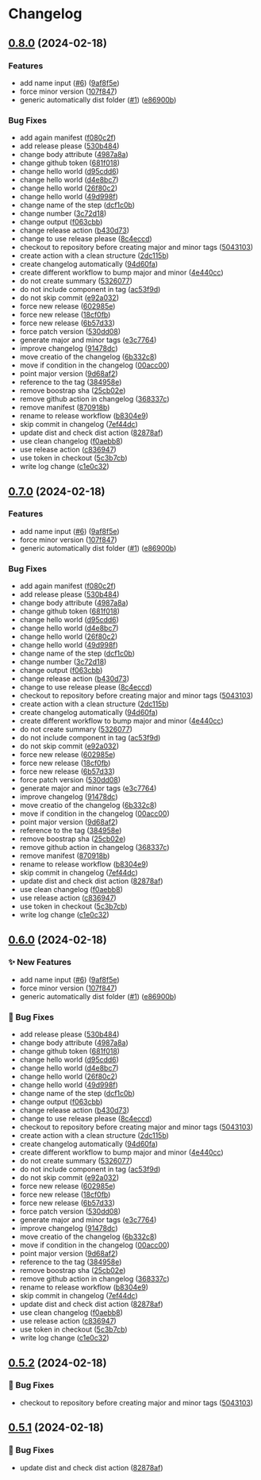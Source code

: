 # Changelog

## [0.8.0](https://github.com/AlbertHernandez/github-action-nodejs-template/compare/v0.7.0...v0.8.0) (2024-02-18)


### Features

* add name input ([#6](https://github.com/AlbertHernandez/github-action-nodejs-template/issues/6)) ([9af8f5e](https://github.com/AlbertHernandez/github-action-nodejs-template/commit/9af8f5ec5a04bbe0482f9d175c98fd053ac8dca1))
* force minor version ([107f847](https://github.com/AlbertHernandez/github-action-nodejs-template/commit/107f8472e28026519bb663c27a596138ecd37e94))
* generic automatically dist folder ([#1](https://github.com/AlbertHernandez/github-action-nodejs-template/issues/1)) ([e86900b](https://github.com/AlbertHernandez/github-action-nodejs-template/commit/e86900b5301e7ec6af8ce62739f13532c54ca203))


### Bug Fixes

* add again manifest ([f080c2f](https://github.com/AlbertHernandez/github-action-nodejs-template/commit/f080c2fad9849b82338ff6ff1abb971fb1f89a40))
* add release please ([530b484](https://github.com/AlbertHernandez/github-action-nodejs-template/commit/530b48460447292d1827588ba140fc2bd9196b00))
* change body attribute ([4987a8a](https://github.com/AlbertHernandez/github-action-nodejs-template/commit/4987a8af070dab96b40a9ff0efb8bef0c7037237))
* change github token ([681f018](https://github.com/AlbertHernandez/github-action-nodejs-template/commit/681f01850efbede9d0ac54c0359fe04d073b8d6c))
* change hello world ([d95cdd6](https://github.com/AlbertHernandez/github-action-nodejs-template/commit/d95cdd6a016ac0ba937b788450b204c01406a5b9))
* change hello world ([d4e8bc7](https://github.com/AlbertHernandez/github-action-nodejs-template/commit/d4e8bc7ae3d1df9592ecfafac6de5e9ad01288f6))
* change hello world ([26f80c2](https://github.com/AlbertHernandez/github-action-nodejs-template/commit/26f80c22dffc513fe4ef1b3560cb791f49789766))
* change hello world ([49d998f](https://github.com/AlbertHernandez/github-action-nodejs-template/commit/49d998f7373f6cc7b1c26108dd0186b353695725))
* change name of the step ([dcf1c0b](https://github.com/AlbertHernandez/github-action-nodejs-template/commit/dcf1c0b92bcb63a60b0aba62135acbdaa86e7901))
* change number ([3c72d18](https://github.com/AlbertHernandez/github-action-nodejs-template/commit/3c72d188252685d35a0881b5601aede74b53d9b2))
* change output ([f063cbb](https://github.com/AlbertHernandez/github-action-nodejs-template/commit/f063cbb3df5178c2e42484f71a12d7d9247a2230))
* change release action ([b430d73](https://github.com/AlbertHernandez/github-action-nodejs-template/commit/b430d73171d7f92d4647d0565188aa00db244b9d))
* change to use release please ([8c4eccd](https://github.com/AlbertHernandez/github-action-nodejs-template/commit/8c4eccd2f5b75c4fe04d190cf9264e09ad2ab4f7))
* checkout to repository before creating major and minor tags ([5043103](https://github.com/AlbertHernandez/github-action-nodejs-template/commit/5043103a4bb50abf009f46a7f26ed485d161211a))
* create action with a clean structure ([2dc115b](https://github.com/AlbertHernandez/github-action-nodejs-template/commit/2dc115b80c4408aa937520c51583f33317668f9b))
* create changelog automatically ([94d60fa](https://github.com/AlbertHernandez/github-action-nodejs-template/commit/94d60fa473589f904122ade01193ac851960604d))
* create different workflow to bump major and minor ([4e440cc](https://github.com/AlbertHernandez/github-action-nodejs-template/commit/4e440cc99ad28ae8637a0b002fc122b494b80d45))
* do not create summary ([5326077](https://github.com/AlbertHernandez/github-action-nodejs-template/commit/53260779fcf8522843afefb7dbdfd2bafae93a6a))
* do not include component in tag ([ac53f9d](https://github.com/AlbertHernandez/github-action-nodejs-template/commit/ac53f9d6a2a6b82a835dc09947993c1794bf1303))
* do not skip commit ([e92a032](https://github.com/AlbertHernandez/github-action-nodejs-template/commit/e92a032a3b5b2551af4688d0d5b14cb4bcd1938a))
* force new release ([602985e](https://github.com/AlbertHernandez/github-action-nodejs-template/commit/602985e0c63e35ea8387f6d2a5bdf6605e6d0a9c))
* force new release ([18cf0fb](https://github.com/AlbertHernandez/github-action-nodejs-template/commit/18cf0fbe4233bc9e4d200376a0483ad43fa0014f))
* force new release ([6b57d33](https://github.com/AlbertHernandez/github-action-nodejs-template/commit/6b57d331e6d10e3cf5e4141c7f1c01eae0f1f339))
* force patch version ([530dd08](https://github.com/AlbertHernandez/github-action-nodejs-template/commit/530dd08a0b2760ec376f0cd7c91725d3234df8e8))
* generate major and minor tags ([e3c7764](https://github.com/AlbertHernandez/github-action-nodejs-template/commit/e3c77642499f7d61048cb2f7a901f9dfd9a17f6f))
* improve changelog ([91478dc](https://github.com/AlbertHernandez/github-action-nodejs-template/commit/91478dc416a5e9e4b06d703a55bd94c5b506324c))
* move creatio of the changelog ([6b332c8](https://github.com/AlbertHernandez/github-action-nodejs-template/commit/6b332c8995858d67d3188ee5d05bb123631ffb68))
* move if condition in the changelog ([00acc00](https://github.com/AlbertHernandez/github-action-nodejs-template/commit/00acc00b6e28a705e3d23457734bf9a155faed19))
* point major version ([9d68af2](https://github.com/AlbertHernandez/github-action-nodejs-template/commit/9d68af263a42a4a4991d6199f931aa9a79f85932))
* reference to the tag ([384958e](https://github.com/AlbertHernandez/github-action-nodejs-template/commit/384958e5d98b63008c7a6cce51610b0dbaa9ccab))
* remove boostrap sha ([25cb02e](https://github.com/AlbertHernandez/github-action-nodejs-template/commit/25cb02eb357f102d6f17e75c55c5a55db17c31e1))
* remove github action in changelog ([368337c](https://github.com/AlbertHernandez/github-action-nodejs-template/commit/368337c93ebab6cef075b79b89d8bbdfc0f8fa47))
* remove manifest ([870918b](https://github.com/AlbertHernandez/github-action-nodejs-template/commit/870918b0c27b30a0c4ef6c8b28616ea8d7f80d79))
* rename to release workflow ([b8304e9](https://github.com/AlbertHernandez/github-action-nodejs-template/commit/b8304e9b24adb9fc4014485d9bbf33c50ab3926f))
* skip commit in changelog ([7ef44dc](https://github.com/AlbertHernandez/github-action-nodejs-template/commit/7ef44dc91fedf0b284bf84643aeaaa626c3f3d56))
* update dist and check dist action ([82878af](https://github.com/AlbertHernandez/github-action-nodejs-template/commit/82878af1be11846cb559ff00b4ff316ea3ebd7c5))
* use clean changelog ([f0aebb8](https://github.com/AlbertHernandez/github-action-nodejs-template/commit/f0aebb84c6e8b67d5ed04ea0645e2f499db69640))
* use release action ([c836947](https://github.com/AlbertHernandez/github-action-nodejs-template/commit/c836947d95a0dcf289c5064f90c0d7641688027d))
* use token in checkout ([5c3b7cb](https://github.com/AlbertHernandez/github-action-nodejs-template/commit/5c3b7cbac1b8e2e430c44b9b5ad2c145045aee00))
* write log change ([c1e0c32](https://github.com/AlbertHernandez/github-action-nodejs-template/commit/c1e0c322e5e06931eaa7d0f7cd124ca3de0f0542))

## [0.7.0](https://github.com/AlbertHernandez/github-action-nodejs-template/compare/v0.6.0...v0.7.0) (2024-02-18)


### Features

* add name input ([#6](https://github.com/AlbertHernandez/github-action-nodejs-template/issues/6)) ([9af8f5e](https://github.com/AlbertHernandez/github-action-nodejs-template/commit/9af8f5ec5a04bbe0482f9d175c98fd053ac8dca1))
* force minor version ([107f847](https://github.com/AlbertHernandez/github-action-nodejs-template/commit/107f8472e28026519bb663c27a596138ecd37e94))
* generic automatically dist folder ([#1](https://github.com/AlbertHernandez/github-action-nodejs-template/issues/1)) ([e86900b](https://github.com/AlbertHernandez/github-action-nodejs-template/commit/e86900b5301e7ec6af8ce62739f13532c54ca203))


### Bug Fixes

* add again manifest ([f080c2f](https://github.com/AlbertHernandez/github-action-nodejs-template/commit/f080c2fad9849b82338ff6ff1abb971fb1f89a40))
* add release please ([530b484](https://github.com/AlbertHernandez/github-action-nodejs-template/commit/530b48460447292d1827588ba140fc2bd9196b00))
* change body attribute ([4987a8a](https://github.com/AlbertHernandez/github-action-nodejs-template/commit/4987a8af070dab96b40a9ff0efb8bef0c7037237))
* change github token ([681f018](https://github.com/AlbertHernandez/github-action-nodejs-template/commit/681f01850efbede9d0ac54c0359fe04d073b8d6c))
* change hello world ([d95cdd6](https://github.com/AlbertHernandez/github-action-nodejs-template/commit/d95cdd6a016ac0ba937b788450b204c01406a5b9))
* change hello world ([d4e8bc7](https://github.com/AlbertHernandez/github-action-nodejs-template/commit/d4e8bc7ae3d1df9592ecfafac6de5e9ad01288f6))
* change hello world ([26f80c2](https://github.com/AlbertHernandez/github-action-nodejs-template/commit/26f80c22dffc513fe4ef1b3560cb791f49789766))
* change hello world ([49d998f](https://github.com/AlbertHernandez/github-action-nodejs-template/commit/49d998f7373f6cc7b1c26108dd0186b353695725))
* change name of the step ([dcf1c0b](https://github.com/AlbertHernandez/github-action-nodejs-template/commit/dcf1c0b92bcb63a60b0aba62135acbdaa86e7901))
* change number ([3c72d18](https://github.com/AlbertHernandez/github-action-nodejs-template/commit/3c72d188252685d35a0881b5601aede74b53d9b2))
* change output ([f063cbb](https://github.com/AlbertHernandez/github-action-nodejs-template/commit/f063cbb3df5178c2e42484f71a12d7d9247a2230))
* change release action ([b430d73](https://github.com/AlbertHernandez/github-action-nodejs-template/commit/b430d73171d7f92d4647d0565188aa00db244b9d))
* change to use release please ([8c4eccd](https://github.com/AlbertHernandez/github-action-nodejs-template/commit/8c4eccd2f5b75c4fe04d190cf9264e09ad2ab4f7))
* checkout to repository before creating major and minor tags ([5043103](https://github.com/AlbertHernandez/github-action-nodejs-template/commit/5043103a4bb50abf009f46a7f26ed485d161211a))
* create action with a clean structure ([2dc115b](https://github.com/AlbertHernandez/github-action-nodejs-template/commit/2dc115b80c4408aa937520c51583f33317668f9b))
* create changelog automatically ([94d60fa](https://github.com/AlbertHernandez/github-action-nodejs-template/commit/94d60fa473589f904122ade01193ac851960604d))
* create different workflow to bump major and minor ([4e440cc](https://github.com/AlbertHernandez/github-action-nodejs-template/commit/4e440cc99ad28ae8637a0b002fc122b494b80d45))
* do not create summary ([5326077](https://github.com/AlbertHernandez/github-action-nodejs-template/commit/53260779fcf8522843afefb7dbdfd2bafae93a6a))
* do not include component in tag ([ac53f9d](https://github.com/AlbertHernandez/github-action-nodejs-template/commit/ac53f9d6a2a6b82a835dc09947993c1794bf1303))
* do not skip commit ([e92a032](https://github.com/AlbertHernandez/github-action-nodejs-template/commit/e92a032a3b5b2551af4688d0d5b14cb4bcd1938a))
* force new release ([602985e](https://github.com/AlbertHernandez/github-action-nodejs-template/commit/602985e0c63e35ea8387f6d2a5bdf6605e6d0a9c))
* force new release ([18cf0fb](https://github.com/AlbertHernandez/github-action-nodejs-template/commit/18cf0fbe4233bc9e4d200376a0483ad43fa0014f))
* force new release ([6b57d33](https://github.com/AlbertHernandez/github-action-nodejs-template/commit/6b57d331e6d10e3cf5e4141c7f1c01eae0f1f339))
* force patch version ([530dd08](https://github.com/AlbertHernandez/github-action-nodejs-template/commit/530dd08a0b2760ec376f0cd7c91725d3234df8e8))
* generate major and minor tags ([e3c7764](https://github.com/AlbertHernandez/github-action-nodejs-template/commit/e3c77642499f7d61048cb2f7a901f9dfd9a17f6f))
* improve changelog ([91478dc](https://github.com/AlbertHernandez/github-action-nodejs-template/commit/91478dc416a5e9e4b06d703a55bd94c5b506324c))
* move creatio of the changelog ([6b332c8](https://github.com/AlbertHernandez/github-action-nodejs-template/commit/6b332c8995858d67d3188ee5d05bb123631ffb68))
* move if condition in the changelog ([00acc00](https://github.com/AlbertHernandez/github-action-nodejs-template/commit/00acc00b6e28a705e3d23457734bf9a155faed19))
* point major version ([9d68af2](https://github.com/AlbertHernandez/github-action-nodejs-template/commit/9d68af263a42a4a4991d6199f931aa9a79f85932))
* reference to the tag ([384958e](https://github.com/AlbertHernandez/github-action-nodejs-template/commit/384958e5d98b63008c7a6cce51610b0dbaa9ccab))
* remove boostrap sha ([25cb02e](https://github.com/AlbertHernandez/github-action-nodejs-template/commit/25cb02eb357f102d6f17e75c55c5a55db17c31e1))
* remove github action in changelog ([368337c](https://github.com/AlbertHernandez/github-action-nodejs-template/commit/368337c93ebab6cef075b79b89d8bbdfc0f8fa47))
* remove manifest ([870918b](https://github.com/AlbertHernandez/github-action-nodejs-template/commit/870918b0c27b30a0c4ef6c8b28616ea8d7f80d79))
* rename to release workflow ([b8304e9](https://github.com/AlbertHernandez/github-action-nodejs-template/commit/b8304e9b24adb9fc4014485d9bbf33c50ab3926f))
* skip commit in changelog ([7ef44dc](https://github.com/AlbertHernandez/github-action-nodejs-template/commit/7ef44dc91fedf0b284bf84643aeaaa626c3f3d56))
* update dist and check dist action ([82878af](https://github.com/AlbertHernandez/github-action-nodejs-template/commit/82878af1be11846cb559ff00b4ff316ea3ebd7c5))
* use clean changelog ([f0aebb8](https://github.com/AlbertHernandez/github-action-nodejs-template/commit/f0aebb84c6e8b67d5ed04ea0645e2f499db69640))
* use release action ([c836947](https://github.com/AlbertHernandez/github-action-nodejs-template/commit/c836947d95a0dcf289c5064f90c0d7641688027d))
* use token in checkout ([5c3b7cb](https://github.com/AlbertHernandez/github-action-nodejs-template/commit/5c3b7cbac1b8e2e430c44b9b5ad2c145045aee00))
* write log change ([c1e0c32](https://github.com/AlbertHernandez/github-action-nodejs-template/commit/c1e0c322e5e06931eaa7d0f7cd124ca3de0f0542))

## [0.6.0](https://github.com/AlbertHernandez/github-action-nodejs-template/compare/v0.5.2...v0.6.0) (2024-02-18)


### ✨ New Features

* add name input ([#6](https://github.com/AlbertHernandez/github-action-nodejs-template/issues/6)) ([9af8f5e](https://github.com/AlbertHernandez/github-action-nodejs-template/commit/9af8f5ec5a04bbe0482f9d175c98fd053ac8dca1))
* force minor version ([107f847](https://github.com/AlbertHernandez/github-action-nodejs-template/commit/107f8472e28026519bb663c27a596138ecd37e94))
* generic automatically dist folder ([#1](https://github.com/AlbertHernandez/github-action-nodejs-template/issues/1)) ([e86900b](https://github.com/AlbertHernandez/github-action-nodejs-template/commit/e86900b5301e7ec6af8ce62739f13532c54ca203))


### 🐛 Bug Fixes

* add release please ([530b484](https://github.com/AlbertHernandez/github-action-nodejs-template/commit/530b48460447292d1827588ba140fc2bd9196b00))
* change body attribute ([4987a8a](https://github.com/AlbertHernandez/github-action-nodejs-template/commit/4987a8af070dab96b40a9ff0efb8bef0c7037237))
* change github token ([681f018](https://github.com/AlbertHernandez/github-action-nodejs-template/commit/681f01850efbede9d0ac54c0359fe04d073b8d6c))
* change hello world ([d95cdd6](https://github.com/AlbertHernandez/github-action-nodejs-template/commit/d95cdd6a016ac0ba937b788450b204c01406a5b9))
* change hello world ([d4e8bc7](https://github.com/AlbertHernandez/github-action-nodejs-template/commit/d4e8bc7ae3d1df9592ecfafac6de5e9ad01288f6))
* change hello world ([26f80c2](https://github.com/AlbertHernandez/github-action-nodejs-template/commit/26f80c22dffc513fe4ef1b3560cb791f49789766))
* change hello world ([49d998f](https://github.com/AlbertHernandez/github-action-nodejs-template/commit/49d998f7373f6cc7b1c26108dd0186b353695725))
* change name of the step ([dcf1c0b](https://github.com/AlbertHernandez/github-action-nodejs-template/commit/dcf1c0b92bcb63a60b0aba62135acbdaa86e7901))
* change output ([f063cbb](https://github.com/AlbertHernandez/github-action-nodejs-template/commit/f063cbb3df5178c2e42484f71a12d7d9247a2230))
* change release action ([b430d73](https://github.com/AlbertHernandez/github-action-nodejs-template/commit/b430d73171d7f92d4647d0565188aa00db244b9d))
* change to use release please ([8c4eccd](https://github.com/AlbertHernandez/github-action-nodejs-template/commit/8c4eccd2f5b75c4fe04d190cf9264e09ad2ab4f7))
* checkout to repository before creating major and minor tags ([5043103](https://github.com/AlbertHernandez/github-action-nodejs-template/commit/5043103a4bb50abf009f46a7f26ed485d161211a))
* create action with a clean structure ([2dc115b](https://github.com/AlbertHernandez/github-action-nodejs-template/commit/2dc115b80c4408aa937520c51583f33317668f9b))
* create changelog automatically ([94d60fa](https://github.com/AlbertHernandez/github-action-nodejs-template/commit/94d60fa473589f904122ade01193ac851960604d))
* create different workflow to bump major and minor ([4e440cc](https://github.com/AlbertHernandez/github-action-nodejs-template/commit/4e440cc99ad28ae8637a0b002fc122b494b80d45))
* do not create summary ([5326077](https://github.com/AlbertHernandez/github-action-nodejs-template/commit/53260779fcf8522843afefb7dbdfd2bafae93a6a))
* do not include component in tag ([ac53f9d](https://github.com/AlbertHernandez/github-action-nodejs-template/commit/ac53f9d6a2a6b82a835dc09947993c1794bf1303))
* do not skip commit ([e92a032](https://github.com/AlbertHernandez/github-action-nodejs-template/commit/e92a032a3b5b2551af4688d0d5b14cb4bcd1938a))
* force new release ([602985e](https://github.com/AlbertHernandez/github-action-nodejs-template/commit/602985e0c63e35ea8387f6d2a5bdf6605e6d0a9c))
* force new release ([18cf0fb](https://github.com/AlbertHernandez/github-action-nodejs-template/commit/18cf0fbe4233bc9e4d200376a0483ad43fa0014f))
* force new release ([6b57d33](https://github.com/AlbertHernandez/github-action-nodejs-template/commit/6b57d331e6d10e3cf5e4141c7f1c01eae0f1f339))
* force patch version ([530dd08](https://github.com/AlbertHernandez/github-action-nodejs-template/commit/530dd08a0b2760ec376f0cd7c91725d3234df8e8))
* generate major and minor tags ([e3c7764](https://github.com/AlbertHernandez/github-action-nodejs-template/commit/e3c77642499f7d61048cb2f7a901f9dfd9a17f6f))
* improve changelog ([91478dc](https://github.com/AlbertHernandez/github-action-nodejs-template/commit/91478dc416a5e9e4b06d703a55bd94c5b506324c))
* move creatio of the changelog ([6b332c8](https://github.com/AlbertHernandez/github-action-nodejs-template/commit/6b332c8995858d67d3188ee5d05bb123631ffb68))
* move if condition in the changelog ([00acc00](https://github.com/AlbertHernandez/github-action-nodejs-template/commit/00acc00b6e28a705e3d23457734bf9a155faed19))
* point major version ([9d68af2](https://github.com/AlbertHernandez/github-action-nodejs-template/commit/9d68af263a42a4a4991d6199f931aa9a79f85932))
* reference to the tag ([384958e](https://github.com/AlbertHernandez/github-action-nodejs-template/commit/384958e5d98b63008c7a6cce51610b0dbaa9ccab))
* remove boostrap sha ([25cb02e](https://github.com/AlbertHernandez/github-action-nodejs-template/commit/25cb02eb357f102d6f17e75c55c5a55db17c31e1))
* remove github action in changelog ([368337c](https://github.com/AlbertHernandez/github-action-nodejs-template/commit/368337c93ebab6cef075b79b89d8bbdfc0f8fa47))
* rename to release workflow ([b8304e9](https://github.com/AlbertHernandez/github-action-nodejs-template/commit/b8304e9b24adb9fc4014485d9bbf33c50ab3926f))
* skip commit in changelog ([7ef44dc](https://github.com/AlbertHernandez/github-action-nodejs-template/commit/7ef44dc91fedf0b284bf84643aeaaa626c3f3d56))
* update dist and check dist action ([82878af](https://github.com/AlbertHernandez/github-action-nodejs-template/commit/82878af1be11846cb559ff00b4ff316ea3ebd7c5))
* use clean changelog ([f0aebb8](https://github.com/AlbertHernandez/github-action-nodejs-template/commit/f0aebb84c6e8b67d5ed04ea0645e2f499db69640))
* use release action ([c836947](https://github.com/AlbertHernandez/github-action-nodejs-template/commit/c836947d95a0dcf289c5064f90c0d7641688027d))
* use token in checkout ([5c3b7cb](https://github.com/AlbertHernandez/github-action-nodejs-template/commit/5c3b7cbac1b8e2e430c44b9b5ad2c145045aee00))
* write log change ([c1e0c32](https://github.com/AlbertHernandez/github-action-nodejs-template/commit/c1e0c322e5e06931eaa7d0f7cd124ca3de0f0542))

## [0.5.2](https://github.com/AlbertHernandez/github-action-nodejs-template/compare/v0.5.1...v0.5.2) (2024-02-18)


### 🐛 Bug Fixes

* checkout to repository before creating major and minor tags ([5043103](https://github.com/AlbertHernandez/github-action-nodejs-template/commit/5043103a4bb50abf009f46a7f26ed485d161211a))

## [0.5.1](https://github.com/AlbertHernandez/github-action-nodejs-template/compare/v0.5.0...v0.5.1) (2024-02-18)


### 🐛 Bug Fixes

* update dist and check dist action ([82878af](https://github.com/AlbertHernandez/github-action-nodejs-template/commit/82878af1be11846cb559ff00b4ff316ea3ebd7c5))

